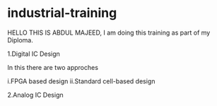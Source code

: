 # industrial-training

HELLO THIS IS ABDUL MAJEED, I am doing this training as part of my Diploma. 

1.Digital IC Design

In this there are two approches

i.FPGA based design
ii.Standard cell-based design

2.Analog IC Design

